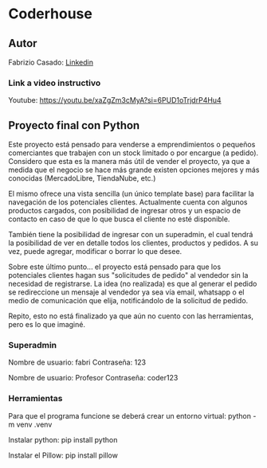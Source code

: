 # Coderhouse

## Autor

Fabrizio Casado: [Linkedin](https://www.linkedin.com/in/fabrizio-casado/)

### Link a video instructivo

Youtube: https://youtu.be/xaZgZm3cMyA?si=6PUD1oTrjdrP4Hu4

## Proyecto final con Python

Este proyecto está pensado para venderse a emprendimientos o pequeños comerciantes que trabajen con un stock limitado o por encargue (a pedido). Considero que esta es la manera más útil de vender el proyecto, ya que a medida que el negocio se hace más grande existen opciones mejores y más conocidas (MercadoLibre, TiendaNube, etc.)

El mismo ofrece una vista sencilla (un único template base) para facilitar la navegación de los potenciales clientes. Actualmente cuenta con algunos productos cargados, con posibilidad de ingresar otros y un espacio de contacto en caso de que lo que busca el cliente no esté disponible.

También tiene la posibilidad de ingresar con un superadmin, el cual tendrá la posibilidad de ver en detalle todos los clientes, productos y pedidos. A su vez, puede agregar, modificar o borrar lo que desee.

Sobre este último punto... el proyecto está pensado para que los potenciales clientes hagan sus "solicitudes de pedido" al vendedor sin la necesidad de registrarse. La idea (no realizada) es que al generar el pedido se redireccione un mensaje al vendedor ya sea vía email, whatsapp o el medio de comunicación que elija, notificándolo de la solicitud de pedido.

Repito, esto no está finalizado ya que aún no cuento con las herramientas, pero es lo que imaginé.

### Superadmin

Nombre de usuario: fabri
Contraseña: 123

Nombre de usuario: Profesor
Contraseña: coder123

### Herramientas

Para que el programa funcione se deberá crear un entorno virtual: python -m venv .venv

Instalar python: pip install python

Instalar el Pillow: pip install pillow